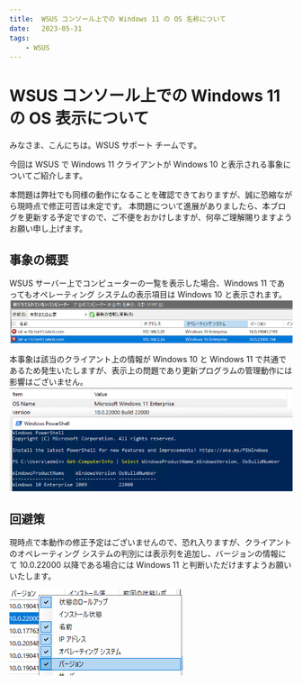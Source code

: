 ```yaml
---
title:  WSUS コンソール上での Windows 11 の OS 名称について
date:   2023-05-31
tags:
    - WSUS
---
```

# WSUS コンソール上での Windows 11 の OS 表示について

みなさま、こんにちは。WSUS サポート チームです。

今回は WSUS で Windows 11 クライアントが Windows 10 と表示される事象についてご紹介します。

本問題は弊社でも同様の動作になることを確認できておりますが、誠に恐縮ながら現時点で修正可否は未定です。
本問題について進展がありましたら、本ブログを更新する予定ですので、ご不便をおかけしますが、何卒ご理解賜りますようお願い申し上げます。

## 事象の概要

WSUS サーバー上でコンピューターの一覧を表示した場合、Windows 11 であってもオペレーティング システムの表示項目は Windows 10 と表示されます。
![](./20300531_01/2023-05-31-15-52-50.png)

本事象は該当のクライアント上の情報が Windows 10 と Windows 11 で共通であるため発生いたしますが、表示上の問題であり更新プログラムの管理動作には影響はございません。
![](./20300531_01/2023-05-31-16-01-34.png)

## 回避策

現時点で本動作の修正予定はございませんので、恐れ入りますが、クライアントのオペレーティング システムの判別には表示列を追加し、バージョンの情報にて 10.0.22000 以降である場合には Windows 11 と判断いただけますようお願いいたします。

![](./20300531_01/2023-05-31-16-03-51.png)
